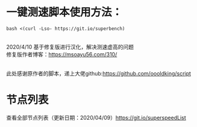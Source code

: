 # 一键测速脚本使用方法：
```bash <(curl -Lso- https://git.io/superbench)```

<br>2020/4/10  基于修复版进行汉化，解决测速虚高的问题
<br>           修复版作者博客：https://msoayu56.com/310/


<br>此处感谢原作者的脚本，递上大佬github:https://github.com/oooldking/script

# 节点列表
查看全部节点列表（更新日期：2020/04/09）https://git.io/superspeedList
